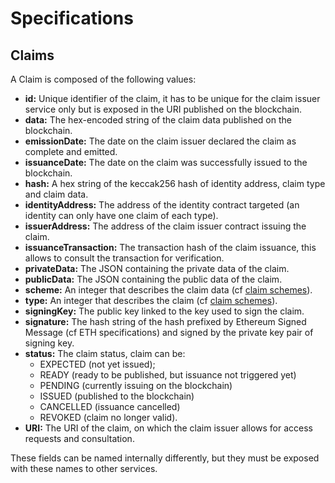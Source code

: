 # Specifications

## Claims

A Claim is composed of the following values:  
* **id:** Unique identifier of the claim, it has to be unique for the claim issuer service only but is exposed in the URI published on the blockchain.  
* **data:** The hex-encoded string of the claim data published on the blockchain.  
* **emissionDate:** The date on the claim issuer declared the claim as complete and emitted.  
* **issuanceDate:** The date on the claim was successfully issued to the blockchain.  
* **hash:** A hex string of the keccak256 hash of identity address, claim type and claim data.  
* **identityAddress:** The address of the identity contract targeted (an identity can only have one claim of each type).  
* **issuerAddress:** The address of the claim issuer contract issuing the claim.  
* **issuanceTransaction:** The transaction hash of the claim issuance, this allows to consult the transaction for verification.  
* **privateData:** The JSON containing the private data of the claim.  
* **publicData:** The JSON containing the public data of the claim.  
* **scheme:** An integer that describes the claim data (cf [claim schemes](../../constants/claim-schemes.md)).  
* **type:** An integer that describes the claim  (cf [claim schemes](../../constants/claim-types.md)).  
* **signingKey:** The public key linked to the key used to sign the claim.  
* **signature:** The hash string of the hash prefixed by Ethereum Signed Message (cf ETH specifications) and signed by the private key pair of signing key.  
* **status:** The claim status, claim can be:
  * EXPECTED (not yet issued);
  * READY (ready to be published, but issuance not triggered yet)
  * PENDING (currently issuing on the blockchain)
  * ISSUED (published to the blockchain)
  * CANCELLED (issuance cancelled)
  * REVOKED (claim no longer valid).  
* **URI:** The URI of the claim, on which the claim issuer allows for access requests and consultation.  

These fields can be named internally differently, but they must be exposed with these names to other services.
